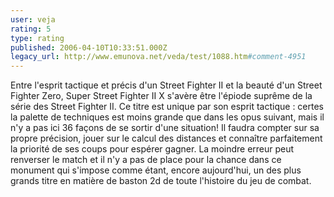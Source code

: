 ```yaml
---
user: veja
rating: 5
type: rating
published: 2006-04-10T10:33:51.000Z
legacy_url: http://www.emunova.net/veda/test/1088.htm#comment-4951
---
```

Entre l'esprit tactique et précis d'un Street Fighter II et la beauté d'un Street Fighter Zero, Super Street Fighter II X s'avère être l'épiode suprême de la série des Street Fighter II. Ce titre est unique par son esprit tactique : certes la palette de techniques est moins grande que dans les opus suivant, mais il n'y a pas ici 36 façons de se sortir d'une situation! Il faudra compter sur sa propre précision, jouer sur le calcul des distances et connaître parfaitement la priorité de ses coups pour espérer gagner. La moindre erreur peut renverser le match et il n'y a pas de place pour la chance dans ce monument qui s'impose comme étant, encore aujourd'hui, un des plus grands titre en matière de baston 2d de toute l'histoire du jeu de combat.